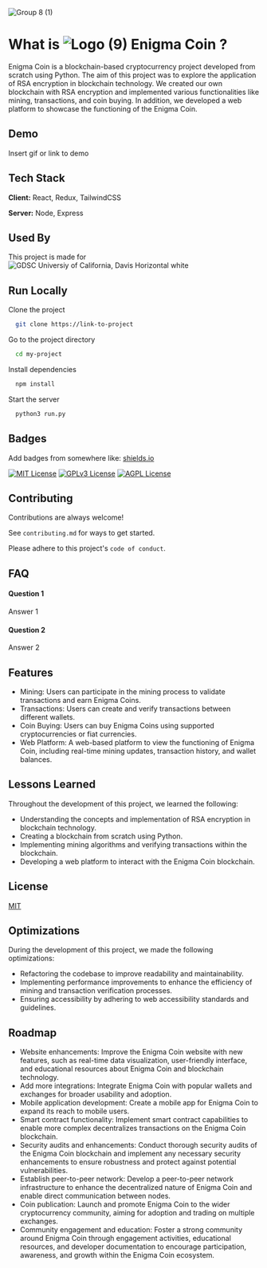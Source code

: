 ![Group 8 (1)](https://github.com/Mohnish2004/EnigmaCoin/assets/81405395/67f3b539-8a52-4860-b1c5-cae2ba21232b)

# What is ![Logo (9)](https://github.com/Mohnish2004/EnigmaCoin/assets/81405395/127507b1-1420-4782-83d5-62afd84f1717) Enigma Coin ?

Enigma Coin is a blockchain-based cryptocurrency project developed from scratch using Python. The aim of this project was to explore the application of RSA encryption in blockchain technology. We created our own blockchain with RSA encryption and implemented various functionalities like mining, transactions, and coin buying. In addition, we developed a web platform to showcase the functioning of the Enigma Coin.


## Demo
Insert gif or link to demo


## Tech Stack

**Client:** React, Redux, TailwindCSS

**Server:** Node, Express

## Used By
This project is made for
![GDSC Universiy of California, Davis Horizontal white](https://github.com/Mohnish2004/EnigmaCoin/assets/81405395/a5611478-9bda-4006-a4ed-3d9f7e5a54be)

## Run Locally
Clone the project

```bash
  git clone https://link-to-project
```

Go to the project directory

```bash
  cd my-project
```

Install dependencies

```bash
  npm install
```

Start the server

```bash
  python3 run.py
```


## Badges

Add badges from somewhere like: [shields.io](https://shields.io/)

[![MIT License](https://img.shields.io/badge/License-MIT-green.svg)](https://choosealicense.com/licenses/mit/)
[![GPLv3 License](https://img.shields.io/badge/License-GPL%20v3-yellow.svg)](https://opensource.org/licenses/)
[![AGPL License](https://img.shields.io/badge/license-AGPL-blue.svg)](http://www.gnu.org/licenses/agpl-3.0)


## Contributing

Contributions are always welcome!

See `contributing.md` for ways to get started.

Please adhere to this project's `code of conduct`.


## FAQ

#### Question 1

Answer 1

#### Question 2

Answer 2


## Features

- Mining: Users can participate in the mining process to validate transactions and earn Enigma Coins.
- Transactions: Users can create and verify transactions between different wallets.
- Coin Buying: Users can buy Enigma Coins using supported cryptocurrencies or fiat currencies.
- Web Platform: A web-based platform to view the functioning of Enigma Coin, including real-time mining updates, transaction history, and wallet balances.


## Lessons Learned

Throughout the development of this project, we learned the following:

- Understanding the concepts and implementation of RSA encryption in blockchain technology.
- Creating a blockchain from scratch using Python.
- Implementing mining algorithms and verifying transactions within the blockchain.
- Developing a web platform to interact with the Enigma Coin blockchain.

## License

[MIT](https://choosealicense.com/licenses/mit/)


## Optimizations

During the development of this project, we made the following optimizations:

- Refactoring the codebase to improve readability and maintainability.
- Implementing performance improvements to enhance the efficiency of mining and transaction verification processes.
- Ensuring accessibility by adhering to web accessibility standards and guidelines.

## Roadmap

- Website enhancements: Improve the Enigma Coin website with new features, such as real-time data visualization, user-friendly interface, and educational resources about Enigma Coin and blockchain technology.
- Add more integrations: Integrate Enigma Coin with popular wallets and exchanges for broader usability and adoption.
- Mobile application development: Create a mobile app for Enigma Coin to expand its reach to mobile users.
- Smart contract functionality: Implement smart contract capabilities to enable more complex decentralizes transactions on the Enigma Coin blockchain.
- Security audits and enhancements: Conduct thorough security audits of the Enigma Coin blockchain and implement any necessary security enhancements to ensure robustness and protect against potential vulnerabilities.
- Establish peer-to-peer network: Develop a peer-to-peer network infrastructure to enhance the decentralized nature of Enigma Coin and enable direct communication between nodes.
- Coin publication: Launch and promote Enigma Coin to the wider cryptocurrency community, aiming for adoption and trading on multiple exchanges.
- Community engagement and education: Foster a strong community around Enigma Coin through engagement activities, educational resources, and developer documentation to encourage participation, awareness, and growth within the Enigma Coin ecosystem.


